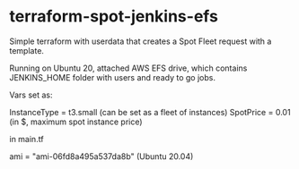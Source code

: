 <h1>terraform-spot-jenkins-efs</h1>

Simple terraform with userdata that creates a Spot Fleet request with a template.

Running on Ubuntu 20, attached AWS EFS drive, which contains JENKINS_HOME folder with users and ready to go jobs.

Vars set as:

InstanceType = t3.small (can be set as a fleet of instances)
SpotPrice = 0.01 (in $, maximum spot instance price)

in main.tf

ami = "ami-06fd8a495a537da8b" (Ubuntu 20.04)